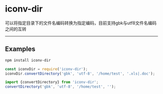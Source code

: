 # iconv-dir
可以将指定目录下的文件名编码转换为指定编码，目前支持gbk与utf8文件名编码之间的互转

---

## Examples
```sh
npm install iconv-dir
```

```javascript
const iconvDir = require('iconv-dir');
iconvDir.convertDirectory('gbk', 'utf-8', '/home/test', '.xls|.doc');
```

```typescript
import {convertDirectory} from 'iconv-dir';
convertDirectory('gbk', 'utf-8', '/home/test', '');
```
